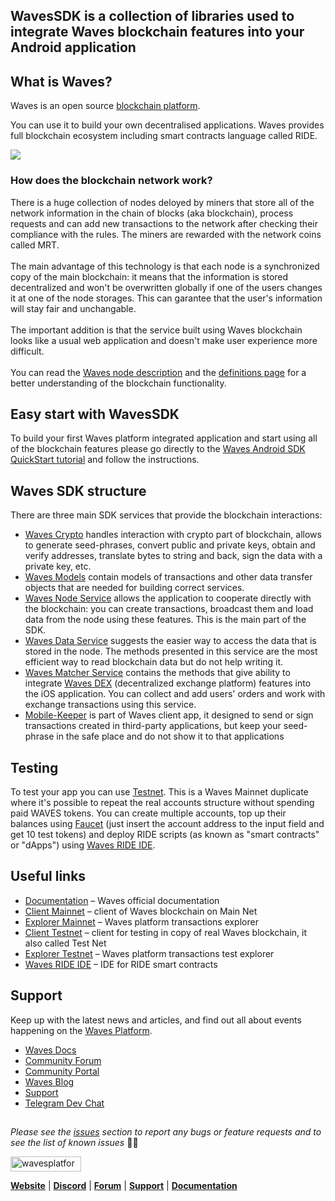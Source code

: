 ## WavesSDK is a collection of libraries used to integrate Waves blockchain features into your Android application

## What is Waves?
Waves is an open source [blockchain platform](https://wavesplatform.com).

You can use it to build your own decentralised applications. Waves provides full blockchain ecosystem including smart contracts language called RIDE. 

<img src="https://s3.eu-central-1.amazonaws.com/it-1639.waves.mobile.pictures/social/v1/bannerSDKAndroid.png" />

### How does the blockchain network work?
There is a huge collection of nodes deloyed by miners that store all of the network information in the chain of blocks (aka blockchain), process requests and can add new transactions to the network after checking their compliance with the rules. The miners are rewarded with the network coins called MRT. <br><br>
The main advantage of this technology is that each node is a synchronized copy of the main blockchain: it means that the information is stored decentralized and won't be overwritten globally if one of the users changes it at one of the node storages. This can garantee that the user's information will stay fair and unchangable. <br><br>
The important addition is that the service built using Waves blockchain looks like a usual web application and doesn't make user experience more difficult. <br><br>
You can read the [Waves node description](https://docs.wavesplatform.com/en/waves-node/what-is-a-full-node.html) and the [definitions page](https://github.com/wavesplatform/WavesSDK-iOS/wiki/Main-Definitions) for a better understanding of the blockchain functionality.

## Easy start with WavesSDK
To build your first Waves platform integrated application and start using all of the blockchain features please go directly to the [Waves Android SDK QuickStart tutorial](https://github.com/wavesplatform/WavesSDK-android/wiki/Getting-started) and follow the instructions. 

## Waves SDK structure
There are three main SDK services that provide the blockchain interactions:
* [Waves Crypto](https://github.com/wavesplatform/WavesSDK-android/wiki/Waves-Crypto) handles interaction with crypto part of blockchain, allows to generate seed-phrases, convert public and private keys, obtain and verify addresses, translate bytes to string and back, sign the data with a private key, etc.
* [Waves Models](https://github.com/wavesplatform/WavesSDK-android/wiki/Waves-Models) contain models of transactions and other data transfer objects that are needed for building correct services.
* [Waves Node Service](https://github.com/wavesplatform/WavesSDK-android/wiki/Node-Service) allows the application to cooperate directly with the blockchain: you can create transactions, broadcast them and load data from the node using these features. This is the main part of the SDK.
* [Waves Data Service](https://github.com/wavesplatform/WavesSDK-android/wiki/Data-Service) suggests the easier way to access the data that is stored in the node. The methods presented in this service are the most efficient way to read blockchain data but do not help writing it. 
* [Waves Matcher Service](https://github.com/wavesplatform/WavesSDK-android/wiki/Matcher-Service) contains the methods that give ability to integrate [Waves DEX](https://dex.wavesplatform.com) (decentralized exchange platform) features into the iOS application. You can collect and add users' orders and work with exchange transactions using this service.
* [Mobile-Keeper](https://github.com/wavesplatform/WavesSDK-android/wiki/Mobile-Keeper) is part of Waves client app, it designed to send or sign transactions created in third-party applications, but keep your seed-phrase in the safe place and do not show it to that applications

## Testing
To test your app you can use [Testnet](https://testnet.wavesplatform.com). This is a Waves Mainnet duplicate where it's possible to repeat the real accounts structure without spending paid WAVES tokens. You can create multiple accounts, top up their balances using [Faucet](https://wavesexplorer.com/testnet/faucet) (just insert the account address to the input field and get 10 test tokens) and deploy RIDE scripts (as known as "smart contracts" or "dApps") using [Waves RIDE IDE](https://ide.wavesplatform.com/). 

## Useful links
* [Documentation](https://docs.wavesplatform.com/en/) – Waves official documentation
* [Client Mainnet](https://client.wavesplatform.com) – client of Waves blockchain on Main Net
* [Explorer Mainnet](https://wavesexplorer.com) – Waves platform transactions explorer
* [Client Testnet](https://testnet.wavesplatform.com) – client for testing in copy of real Waves blockchain, it also called Test Net
* [Explorer Testnet](https://wavesexplorer.com/testnet) – Waves platform transactions test explorer
* [Waves RIDE IDE](https://ide.wavesplatform.com/) – IDE for RIDE smart contracts

## Support
Keep up with the latest news and articles, and find out all about events happening on the [Waves Platform](https://wavesplatform.com/).

* [Waves Docs](https://docs.wavesplatform.com/)
* [Community Forum](https://forum.wavesplatform.com/)
* [Community Portal](https://wavescommunity.com/)
* [Waves Blog](https://blog.wavesplatform.com/)
* [Support](https://support.wavesplatform.com/)
* [Telegram Dev Chat](https://t.me/waves_ride_dapps_dev)


##

_Please see the [issues](https://github.com/wavesplatform/WavesSDK-android/issues) section to report any bugs or feature requests and to see the list of known issues_ 🤝😎

<a href="https://wavesplatform.com/" target="_blank"><img src="https://cdn.worldvectorlogo.com/logos/waves-6.svg"
alt="wavesplatform" width="113" height="24" border="0" /></a>

[**Website**](https://wavesplatform.com/) | [**Discord**](https://discord.gg/cnFmDyA) | [**Forum**](https://forum.wavesplatform.com/) | [**Support**](https://support.wavesplatform.com/) | [**Documentation**](https://docs.wavesplatform.com)

